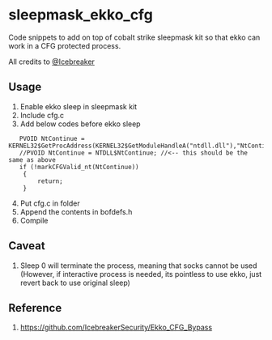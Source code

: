 # sleepmask_ekko_cfg
Code snippets to add on top of cobalt strike sleepmask kit so that ekko can work in a CFG protected process.

All credits to [@Icebreaker](https://github.com/IcebreakerSecurity)

## Usage
1. Enable ekko sleep in sleepmask kit
2. Include cfg.c
3. Add below codes before ekko sleep
```
   PVOID NtContinue = KERNEL32$GetProcAddress(KERNEL32$GetModuleHandleA("ntdll.dll"),"NtContinue");
   //PVOID NtContinue = NTDLL$NtContinue; //<-- this should be the same as above
   if (!markCFGValid_nt(NtContinue))
    {
        return;
    }
```
4. Put cfg.c in folder
5. Append the contents in bofdefs.h
6. Compile

## Caveat
1. Sleep 0 will terminate the process, meaning that socks cannot be used (However, if interactive process is needed, its pointless to use ekko, just revert back to use original sleep)

## Reference
1. https://github.com/IcebreakerSecurity/Ekko_CFG_Bypass
